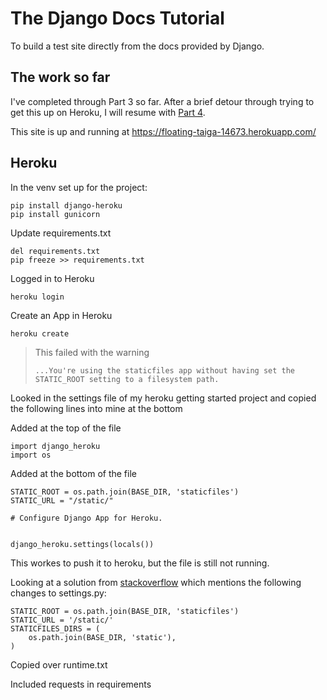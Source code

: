 # The Django Docs Tutorial 
To build a test site directly from the docs provided by Django.

## The work so far
I've completed through Part 3 so far.  After a brief detour through trying to get this up on Heroku, I will resume with [Part 4](https://docs.djangoproject.com/en/4.0/intro/tutorial04/).

This site is up and running at https://floating-taiga-14673.herokuapp.com/

## Heroku
In the venv set up for the project:
```
pip install django-heroku
pip install gunicorn
```
Update requirements.txt
```
del requirements.txt
pip freeze >> requirements.txt
```
Logged in to Heroku
```
heroku login
```
Create an App in Heroku
```
heroku create
```
>This failed with the warning
>
>`...You're using the staticfiles app without having set the STATIC_ROOT setting to a filesystem path.`

Looked in the settings file of my heroku getting started project and copied the following lines into mine at the bottom

Added at the top of the file
```
import django_heroku
import os
```
Added at the bottom of the file
```
STATIC_ROOT = os.path.join(BASE_DIR, 'staticfiles')
STATIC_URL = "/static/"

# Configure Django App for Heroku.


django_heroku.settings(locals())
```
This workes to push it to heroku, but the file is still not running.

Looking at a solution from [stackoverflow](https://stackoverflow.com/questions/62599186/error-while-running-python-manage-py-collectstatic-noinput-even-though-i "Error while running '$ python manage.py collectstatic --noinput even though I have my static_root set") which mentions the following changes to settings.py:
```
STATIC_ROOT = os.path.join(BASE_DIR, 'staticfiles')
STATIC_URL = '/static/'
STATICFILES_DIRS = (
    os.path.join(BASE_DIR, 'static'),
)
```
Copied over runtime.txt

Included requests in requirements
